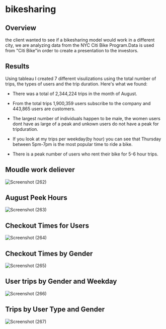 # bikesharing
## Overview
the client wanted to see if a bikesharing model would work in a different city, we are analyzing data from the NYC Citi Bike Program.Data is used from "Citi Bike"in order to create a presentation to the investors.
## Results
Using tableau I created 7 different visulizations using the total number of trips, the types of users and the trip duration. Here's what we found:

* There was a total of 2,344,224 trips in the month of August.

* From the total trips 1,900,359 users subscribe to the company and 443,865 users are customers.

* The largest number of individuals happen to be male, the women users dont have as large of a peak and unkown users do not have a peak for tripduration.

* If you look at my trips per weekday(by hour) you can see that Thursday between 5pm-7pm is the most popular time to ride a bike.
* There is a peak number of users who rent their bike for 5-6 hour trips.

## Moudle work deliever
![Screenshot (262)](https://user-images.githubusercontent.com/100504550/179341513-fdd1a925-80cb-4cee-bd08-fc6c522d0411.png)
## August Peek Hours
![Screenshot (263)](https://user-images.githubusercontent.com/100504550/179341672-47fa5c8a-b3c8-461e-aa35-97bd98188392.png)
## Checkout Times for Users
![Screenshot (264)](https://user-images.githubusercontent.com/100504550/179341720-ceeece75-3b3f-49a4-a0df-3cef6efdf0f7.png)
## Checkout Times by Gender
![Screenshot (265)](https://user-images.githubusercontent.com/100504550/179341820-c637e91a-920c-4332-8f4e-a2b15154d773.png)
## User trips by Gender and Weekday
![Screenshot (266)](https://user-images.githubusercontent.com/100504550/179342736-340bfd1b-ee92-4090-9aec-8d06771802e4.png)


## Trips by User Type and Gender
![Screenshot (267)](https://user-images.githubusercontent.com/100504550/179342772-9f1bf812-d5ef-4745-9e1c-66b2df9f0d0d.png)


